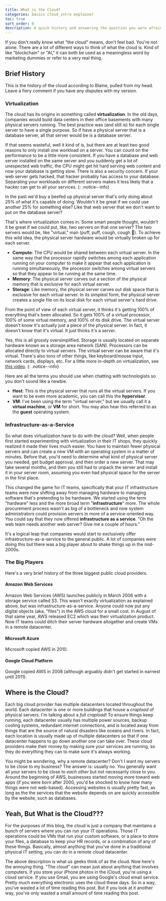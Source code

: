 ```yaml
---
title: What is the Cloud?
categories: basics cloud_intro explainer
toc: true
sort_order: 0
description: A quick history and answering the question you were afraid to ask
---
```

If you don't really know what "the cloud" means, don't feel bad. You're not alone. There are a lot of different ways to think of what the cloud is. Kind of like "blockchain" or "AI," it can both be used as a meaningless word by marketing dummies or refer to a very real thing.
<!--more-->

## Brief History

This is the history of the cloud according to Blaine, pulled from my head. Leave a fiery comment if you have any disputes with my version.

### Virtualization

The cloud has its origins in something called **virtualization**. In the old days, companies would build data centers in their office basements with many physical servers running. The best practice was (and still is) for each single server to have a single purpose. So if have a physical server that is a database server, all that server would be is a database server.

If that seems wasteful, well it kind of is, but there are at least two good reasons to only install one workload on a server. You can count on the performance to be a little more consistent. If you have a database and web server installed on the same server and you suddenly get a lot of unexpected web traffic, the CPU might get hit hard serving web content and now your database is getting slow. There is also a security concern. If your web server gets hacked, that hacker probably has access to your database. Separating your workloads on different servers makes it less likely that a hacker can get to all your services.
{: .notice--info}

In the past we'd buy a beefed up physical server that's only doing about 25% of what it's capable of doing. Wouldn't it be great if we could use another 25% for something else? Like that web server that we don't want to put on the database server?

That's where virtualization comes in. Some smart people thought, wouldn't it be great if we could put, like, two servers on that one server? The two servers would be, like "virtual," man (puff, puff, cough, cough :herb:). To achieve this wild idea, the physical server hardware would be virtually broken up for each server.

- **Compute**: The CPU would be shared between each virtual server. In the same way that the processor rapidly switches among each application running on your computer to make it appear that each application is running simultaneously, the processor switches among virtual servers so that they appear to be running at the same time.
- **Memory**: The physical server carves out a section of the physical memory that is exclusive for each virtual server.
- **Storage**: Like memory, the physical server carves out disk space that is exclusive for each virtual server. In its simplest form, the physical server creates a single file on its local disk for each virtual server's hard drive.

From the point of view of each virtual server, it thinks it's getting 100% of everything that's been allocated. So it gets 100% of a virtual processor, 100% of some virtual memory, and 100% of its disk drive. The virtual server doesn't know it's actually just a piece of the physical server. In fact, it doesn't know that it's virtual. It just thinks it's a server.

Yes, this is all grossly oversimplified. Storage is usually located on separate hardware known as a storage area network (SAN). Processors can be allocated directly to virtual servers. The virtual server can be aware that it's virtual. There's also tons of other things, like keyboard/mouse input, network cards, displays, etc. For a little more in-depth on virtualization, see [this video](https://www.youtube.com/watch?v=FZR0rG3HKIk).
{: .notice--info}

Here are all the terms you should use when chatting with technologists so you don't sound like a newbie.

- **Host**: This is the physical server that runs all the virtual servers. If you want to be even more academic, you can call this the **hypervisor**.
- **VM**: I've been using the term "virtual server," but we usually call it a **virtual machine**, or **VM** for short. You may also hear this referred to as the **guest** operating system.

### Infrastructure-as-a-Service

So what does virtualization have to do with the cloud? Well, when people first started experimenting with virtualization in their IT shops, they quickly realized it made their lives much easier. You have to maintain fewer physical servers and can create a new VM with an operating system in a matter of minutes. Before that, you'd need to determine what kind of physical server you needed, get budget approval, and then order a new server. That may take several months, and then you still had to unpack the server and install it in your server room, assuming you even had physical space for the server in the first place.

This changed the game for IT teams, specifically that your IT infrastructure teams were now shifting away from managing hardware to managing software that's pretending to be hardware. We started using the term "hardware" less and the more broad term "**infrastructure**" more. The whole procurement process wasn't as big of a bottleneck and now system administrators could provision servers in more of a service-oriented way. You could say that they now offered **infrastructure as a service**. "Oh the web team needs another web server? Give me a couple of hours."

It's a logical leap that companies would start to exclusively offer infrastructure-as-a-service to the general public. A lot of companies were doing this but there was a big player about to shake things up in the mid-2000s.

### The Big Players

Here's a very brief history of the three biggest public cloud providers.

#### Amazon Web Services

Amazon Web Services (AWS) launches publicly in March 2006 with a storage service called S3. This wasn't exactly virtualization as explained above, but was infrastructure-as-a-service. Anyone could now put any digital objects (aka, "files") in the AWS cloud for a small cost. In August of that same year, AWS released EC2 which was their virtualization product. Now IT teams could ditch their server hardware altogether and create VMs in a remote datacenter.

#### Microsoft Azure

Microsoft copied AWS in 2010.

#### Google Cloud Platform

Google copied AWS in 2008 (although arguably didn't get started in earnest until 2011).

## Where is the Cloud?

Each big cloud provider has multiple datacenters located throughout the world. Each datacenter is one or more buildings that house a *crapload* of physical servers. I'm talking about a *full crapload*! To ensure things keep running, each datacenter usually has multiple power sources, backup cooling systems, redundant internet connections, and is located away from things that are the source of natural disasters like oceans and rivers. In fact, each location is usually made up of multiple datacenters so that if one datacenter happens to go down another one can take over. These cloud providers make their money by making sure your services are running, so they do everything they can to make sure it's always working.

You might be wondering, why a remote datacenter? Don't I want my servers to be close to my business? The answer is: usually no. You generally want all your servers to be close to *each other* but not necessarily close to you. Around the beginning of AWS, businesses started moving more toward web apps (if you were born after 2000, you'd be shocked to know how many things were not web-based). Accessing websites is usually pretty fast, as long as the the services that the website depends on are quickly accessible by the website, such as databases.

## Yeah, But What is the Cloud???

For the purposes of this blog, the cloud is just a company that maintains a bunch of servers where you can run your IT operations. Those IT operations could be VMs that run your custom software, or a place to store your files, a database to keep your HR records, or a combination of any of these things. Basically, almost anything that you've done in a traditional physical IT setting, you can do in a remote cloud datacenter.

The above description is what us geeks think of as the cloud. Now here's the annoying thing. "The cloud" can mean just about anything that involves computers. If you store your iPhone photos in the iCloud, you're using a cloud service. If you use Gmail, you are using Google's cloud email service. Pretty much everything electronic uses the cloud these days. So in a way, you've wasted a lot of time reading this post. But if you look at it another way, you've only wasted a small amount of time reading this post.